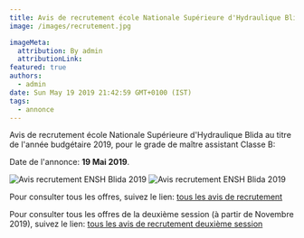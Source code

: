 ```yaml
---
title: Avis de recrutement école Nationale Supérieure d'Hydraulique Blida
image: /images/recrutement.jpg

imageMeta:
  attribution: By admin
  attributionLink:
featured: true
authors:
  - admin
date: Sun May 19 2019 21:42:59 GMT+0100 (IST)
tags:
  - annonce
---
```


Avis de recrutement école Nationale Supérieure d'Hydraulique Blida au titre de l'année budgétaire 2019, pour le grade de maître assistant Classe B:

Date de l'annonce: **19 Mai 2019**.

![Avis recrutement ENSH Blida 2019](/images/avis_recrutement_ensh_blida_2019_1.jpg)
![Avis recrutement ENSH Blida 2019](/images/avis_recrutement_ensh_blida_2019_2.jpg)

Pour consulter tous les offres, suivez le lien: [tous les avis de recrutement](/tous_les_avis_de_recrutement_annee_budgetaire_2019/)

Pour consulter tous les offres de la deuxième session (à partir de Novembre 2019), suivez le lien: [tous les avis de recrutement deuxième session](/tous-les-avis-de-recrutement-mitre-assistant-classe-b-au-titre-de-l-annee-2019-deuxieme-session/)
